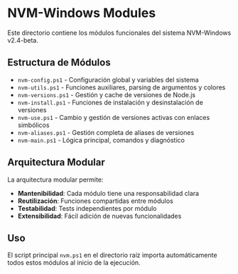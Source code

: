 # NVM-Windows Modules

Este directorio contiene los módulos funcionales del sistema NVM-Windows v2.4-beta.

## Estructura de Módulos

- `nvm-config.ps1` - Configuración global y variables del sistema
- `nvm-utils.ps1` - Funciones auxiliares, parsing de argumentos y colores
- `nvm-versions.ps1` - Gestión y cache de versiones de Node.js
- `nvm-install.ps1` - Funciones de instalación y desinstalación de versiones
- `nvm-use.ps1` - Cambio y gestión de versiones activas con enlaces simbólicos
- `nvm-aliases.ps1` - Gestión completa de aliases de versiones
- `nvm-main.ps1` - Lógica principal, comandos y diagnóstico

## Arquitectura Modular

La arquitectura modular permite:

- **Mantenibilidad**: Cada módulo tiene una responsabilidad clara
- **Reutilización**: Funciones compartidas entre módulos
- **Testabilidad**: Tests independientes por módulo
- **Extensibilidad**: Fácil adición de nuevas funcionalidades

## Uso

El script principal `nvm.ps1` en el directorio raíz importa automáticamente todos estos módulos al inicio de la ejecución.
